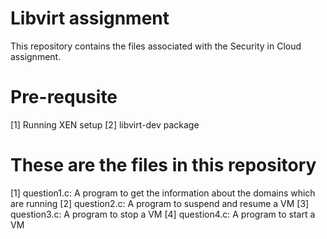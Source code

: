 Libvirt assignment
==================
This repository contains the files associated with the Security in Cloud assignment. 

Pre-requsite
============
[1] Running XEN setup
[2] libvirt-dev package

These are the files in this repository
======================================
[1] question1.c: A program to get the information about the domains which are running
[2] question2.c: A program to suspend and resume a VM
[3] question3.c: A program to stop a VM
[4] question4.c: A program to start a VM
